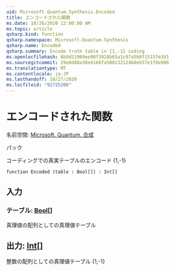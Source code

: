 ```yaml
---
uid: Microsoft.Quantum.Synthesis.Encoded
title: エンコードされた関数
ms.date: 10/26/2020 12:00:00 AM
ms.topic: article
qsharp.kind: function
qsharp.namespace: Microsoft.Quantum.Synthesis
qsharp.name: Encoded
qsharp.summary: Encode truth table in {1,-1} coding
ms.openlocfilehash: 6b9d21969ee90f3928b65a1c97a5b0f15157e381
ms.sourcegitcommit: 29e0d88a30e4166fa580132124b0eb57e1f0e986
ms.translationtype: MT
ms.contentlocale: ja-JP
ms.lasthandoff: 10/27/2020
ms.locfileid: "92725206"
---
```

# <a name="encoded-function"></a>エンコードされた関数

名前空間: [Microsoft. Quantum. 合成](xref:Microsoft.Quantum.Synthesis)

パック [](https://nuget.org/packages/)


コーディングでの真実テーブルのエンコード {1,-1}

```qsharp
function Encoded (table : Bool[]) : Int[]
```


## <a name="input"></a>入力

### <a name="table--bool"></a>テーブル: [Bool](xref:microsoft.quantum.lang-ref.bool)[]

真理値の配列としての真理値テーブル



## <a name="output--int"></a>出力: [Int](xref:microsoft.quantum.lang-ref.int)[]

整数の配列としての真理値テーブル {1,-1}